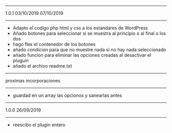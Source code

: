 ********************************
 1.0.1 03/10/2019 07/10/2019
********************************
- Adapto el codigo php html y css a los estandares de WordPress
- Añado botones para seleccionar si se muestra al principio o al final o los dos
- hago flex el contenedor de los botones
- añado condicion para que no muestre nada si no hay nada seleccionado
- añado funcion para eliminar las opciones creadas al desactivar el pluguin
- añado el archivo readme.txt


********************************
 proximas incorporaciones
********************************
- guardad en un array las opcionos y sanearlas antes



********************************
 1.0.0 26/09/2019
********************************
- reescibo el plugin entero

